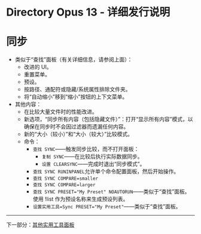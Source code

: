 # Directory Opus 13 - 详细发行说明

# 同步

- 类似于“查找”面板（有关详细信息，请参阅上面）：
  - 改进的 UI。
  - 重置菜单。
  - 预设。
  - 按路径、通配符或隐藏/系统属性排除文件夹。
  - 将“自动缩小”移到“缩小”按钮的上下文菜单。
- 其他内容：
  - 在比较大量文件时的性能改进。
  - 新选项，“同步所有内容（包括隐藏文件）”：打开“显示所有内容”模式，以确保在同步时不会因过滤器而遗漏任何内容。
  - 新的“大小（较小）”和“大小（较大）”比较模式。
  - 命令：
    - `查找 SYNC`——触发同步比较，而不打开面板：
      - `复制 SYNC`——在比较后执行实际数据同步。
      - `设置 CLEARSYNC`——完成时退出“同步模式”。
    - `查找 SYNC RUNINPANEL`允许单个命令配置面板，然后开始操作。
    - `查找 SYNC COMPARE=smaller`
    - `查找 SYNC COMPARE=larger`
    - `查找 SYNC PRESET="My Preset" NOAUTORUN`——类似于“查找”面板。使用 !list 作为预设名称来生成预设列表。
    - `设置实用工具=Sync PRESET="My Preset"`——类似于“查找”面板。

------------------------------------------------------------------------

下一部分：[其他实用工具面板](/Manual/release_history/opus13_detailed/other_util.zh.md)